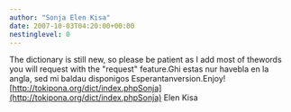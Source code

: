 ```yaml
---
author: "Sonja Elen Kisa"
date: 2007-10-03T04:20:00+00:00
nestinglevel: 0
---
```

The dictionary is still new, so please be patient as I add most of thewords you will request with the "request" feature.Ghi estas nur havebla en la angla, sed mi baldau disponigos Esperantanversion.Enjoy![http://tokipona.org/dict/index.phpSonja](http://tokipona.org/dict/index.phpSonja) Elen Kisa